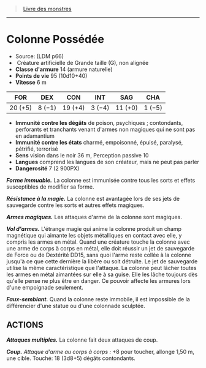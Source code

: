 ﻿> [Livre des monstres](tome_of_beasts.md)

---

# Colonne Possédée

- Source: (LDM p66)
-  Créature artificielle de Grande taille (G), non alignée
- **Classe d'armure** 14 (armure naturelle)
- **Points de vie** 95 (10d10+40)
- **Vitesse** 6 m

|FOR|DEX|CON|INT|SAG|CHA|
|---|---|---|---|---|---|
|20 (+5)|8 (−1)|19 (+4)|3 (−4)|11 (+0)|1 (−5)|

- **Immunité contre les dégâts** de poison, psychiques ; contondants, perforants et tranchants venant d'armes non magiques qui ne sont pas en adamantium
- **Immunité contre les états** charmé, empoisonné, épuisé, paralysé, pétrifié, terrorisé
- **Sens** vision dans le noir 36 m, Perception passive 10
- **Langues** comprend les langues de son créateur, mais ne peut pas parler
- **Dangerosité** 7 (2 900PX)

**_Forme immuable._** La colonne est immunisée contre tous les sorts et effets susceptibles de modifier sa forme.

**_Résistance à la magie._** La colonne est avantagée lors de ses jets de sauvegarde contre les sorts et autres effets magiques.

**_Armes magiques._** Les attaques d'arme de la colonne sont magiques.

**_Vol d'armes._** L'étrange magie qui anime la colonne produit un champ magnétique qui aimante les objets métalliques en contact avec elle, y compris les armes en métal. Quand une créature touche la colonne avec une arme de corps à corps en métal, elle doit réussir un jet de sauvegarde de Force ou de Dextérité DD15, sans quoi l'arme reste collée à la colonne jusqu'à ce que cette dernière la libère ou soit détruite. Le jet de sauvegarde utilise la même caractéristique que l'attaque. La colonne peut lâcher toutes les armes en métal aimantées sur elle à sa guise. Elle les lâche toujours dès qu'elle pense ne plus être en danger. Ce pouvoir affecte les armures lors d'une empoignade seulement.

**_Faux-semblant._** Quand la colonne reste immobile, il est impossible de la différencier d'une statue ou d'une colonnade sculptée.

## ACTIONS

**_Attaques multiples._** La colonne fait deux attaques de coup.

**_Coup._** _Attaque d'arme au corps à corps :_ +8 pour toucher, allonge 1,50 m, une cible. Touché: 18 (3d8+5) dégâts contondants.

